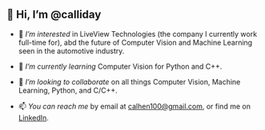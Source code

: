 ## 👋 Hi, I’m @calliday

- 👀 *I’m interested* in LiveView Technologies (the company I currently work full-time for), abd the future of Computer Vision and Machine Learning seen in the automotive industry.

- 🌱 *I’m currently learning* Computer Vision for Python and C++.

- 💞️ *I’m looking to collaborate* on all things Computer Vision, Machine Learning, Python, and C/C++.

- 📫 *You can reach me* by email at calhen100@gmail.com, or find me on [LinkedIn](https://www.linkedin.com/in/caleb-hensley/).

<!---
calliday/calliday is a ✨ special ✨ repository because its `README.md` (this file) appears on your GitHub profile.
You can click the Preview link to take a look at your changes.
--->
